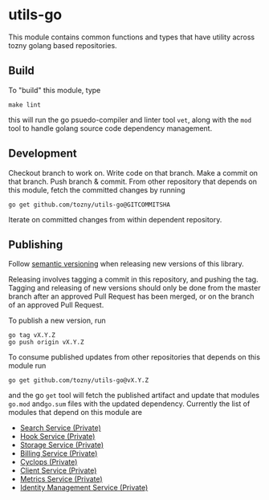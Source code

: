 # utils-go

This module contains common functions and types that have utility across tozny golang based repositories.

## Build
To "build" this module, type

```
make lint
```

this will run the go psuedo-compiler and linter tool `vet`, along with the `mod` tool to handle golang source code dependency management.

## Development
Checkout branch to work on.
Write code on that branch.
Make a commit on that branch.
Push branch & commit.
From other repository that depends on this module, fetch the committed changes by running

```
go get github.com/tozny/utils-go@GITCOMMITSHA
```

Iterate on committed changes from within dependent repository.

## Publishing

Follow [semantic versioning](https://semver.org) when releasing new versions of this library.

Releasing involves tagging a commit in this repository, and pushing the tag. Tagging and releasing of new versions should only be done from the master branch after an approved Pull Request has been merged, or on the branch of an approved Pull Request.

To publish a new version, run

```
go tag vX.Y.Z
go push origin vX.Y.Z
```

To consume published updates from other repositories that depends on this module run

```
go get github.com/tozny/utils-go@vX.Y.Z
```

and the go `get` tool will fetch the published artifact and update that modules `go.mod` and`go.sum` files with the updated dependency. Currently the list of modules that depend on this module are

- [Search Service (Private)](https://github.com/tozny/e3dbSearchService)
- [Hook Service (Private)](https://github.com/tozny/hook-service)
- [Storage Service (Private)](https://github.com/tozny/storage-service)
- [Billing Service (Private)](https://github.com/tozny/billing-service)
- [Cyclops (Private)](https://github.com/tozny/cyclops-service)
- [Client Service (Private)](https://github.com/tozny/client-service)
- [Metrics Service (Private)](https://github.com/tozny/metrics-service)
- [Identity Management Service (Private)](https://github.com/tozny/identity-management-service)
